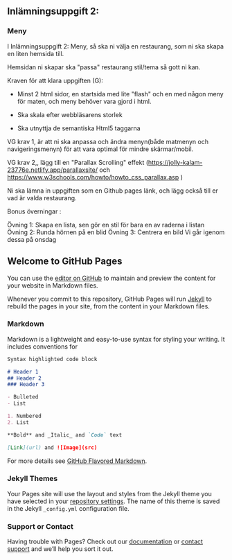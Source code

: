 ## Inlämningsuppgift 2: 
### Meny
I Inlämningsuppgift 2: Meny, så ska ni välja en restaurang, som ni ska skapa en liten hemsida till.

Hemsidan ni skapar ska "passa" restaurang stil/tema så gott ni kan.

 

Kraven för att klara uppgiften (G):

- Minst 2 html sidor, en startsida med lite "flash" och en med någon meny för maten, och meny behöver vara gjord i html. 

- Ska skala efter webbläsarens storlek

- Ska utnyttja de semantiska Html5 taggarna 

 

VG krav 1, är att ni ska anpassa och ändra menyn(både matmenyn och navigeringsmenyn) för att vara optimal för mindre skärmar/mobil.

VG krav 2,, lägg till en "Parallax Scrolling" effekt (https://jolly-kalam-23776e.netlify.app/parallaxsite/ och https://www.w3schools.com/howto/howto_css_parallax.asp  )

Ni ska lämna in uppgiften som en Github pages länk, och lägg också till er vad är valda restaurang.

Bonus överningar :

Övning 1:
Skapa en lista, sen gör en stil för bara en av raderna i listan
Övning 2:
Runda hörnen på en blid
Övning 3:
Centrera en bild
Vi går igenom dessa på onsdag

## Welcome to GitHub Pages

You can use the [editor on GitHub](https://github.com/himmelstrutz/reslow/edit/main/README.md) to maintain and preview the content for your website in Markdown files.

Whenever you commit to this repository, GitHub Pages will run [Jekyll](https://jekyllrb.com/) to rebuild the pages in your site, from the content in your Markdown files.

### Markdown

Markdown is a lightweight and easy-to-use syntax for styling your writing. It includes conventions for

```markdown
Syntax highlighted code block

# Header 1
## Header 2
### Header 3

- Bulleted
- List

1. Numbered
2. List

**Bold** and _Italic_ and `Code` text

[Link](url) and ![Image](src)
```

For more details see [GitHub Flavored Markdown](https://guides.github.com/features/mastering-markdown/).

### Jekyll Themes

Your Pages site will use the layout and styles from the Jekyll theme you have selected in your [repository settings](https://github.com/himmelstrutz/reslow/settings). The name of this theme is saved in the Jekyll `_config.yml` configuration file.

### Support or Contact

Having trouble with Pages? Check out our [documentation](https://docs.github.com/categories/github-pages-basics/) or [contact support](https://github.com/contact) and we’ll help you sort it out.

